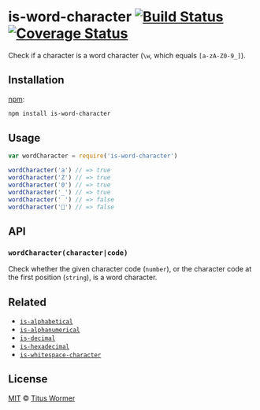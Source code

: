 # is-word-character [![Build Status][travis-badge]][travis] [![Coverage Status][codecov-badge]][codecov]

Check if a character is a word character (`\w`, which equals
`[a-zA-Z0-9_]`).

## Installation

[npm][]:

```bash
npm install is-word-character
```

## Usage

```javascript
var wordCharacter = require('is-word-character')

wordCharacter('a') // => true
wordCharacter('Z') // => true
wordCharacter('0') // => true
wordCharacter('_') // => true
wordCharacter(' ') // => false
wordCharacter('💩') // => false
```

## API

### `wordCharacter(character|code)`

Check whether the given character code (`number`), or the character
code at the first position (`string`), is a word character.

## Related

*   [`is-alphabetical`](https://github.com/wooorm/is-alphabetical)
*   [`is-alphanumerical`](https://github.com/wooorm/is-alphanumerical)
*   [`is-decimal`](https://github.com/wooorm/is-decimal)
*   [`is-hexadecimal`](https://github.com/wooorm/is-hexadecimal)
*   [`is-whitespace-character`](https://github.com/wooorm/is-whitespace-character)

## License

[MIT][license] © [Titus Wormer][author]

<!-- Definitions -->

[travis-badge]: https://img.shields.io/travis/wooorm/is-word-character.svg

[travis]: https://travis-ci.org/wooorm/is-word-character

[codecov-badge]: https://img.shields.io/codecov/c/github/wooorm/is-word-character.svg

[codecov]: https://codecov.io/github/wooorm/is-word-character

[npm]: https://docs.npmjs.com/cli/install

[license]: LICENSE

[author]: http://wooorm.com
